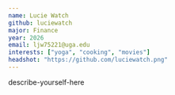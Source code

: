 ```yaml
---
name: Lucie Watch
github: luciewatch
major: Finance
year: 2026
email: ljw75221@uga.edu
interests: ["yoga", "cooking", "movies"]
headshot: "https://github.com/luciewatch.png"
---
```

describe-yourself-here
